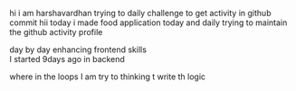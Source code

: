 hi i am harshavardhan  trying to daily challenge to get activity in github commit
 hii today i made food application
today and daily trying to maintain the github activity profile     
        
   day by day enhancing frontend skills    
    I started 9days ago in backend
    
   where in the loops 
   I am try to thinking t write th logic
    
    
     
  
 
